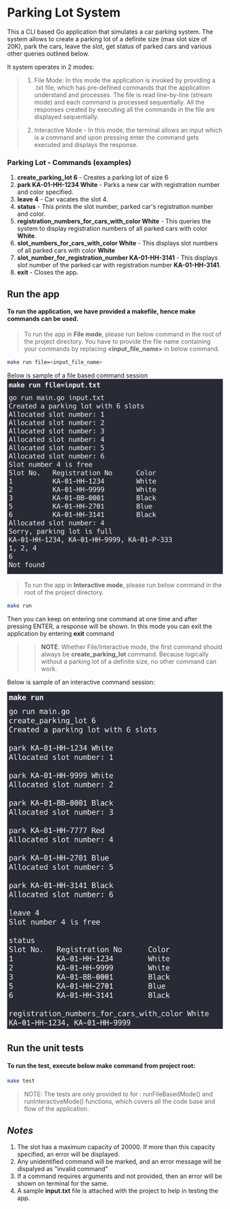 # Parking Lot System

This a CLI based Go application that simulates a car parking system. The system allows to create a parking lot of a definite size (max slot size of 20K), park the cars, leave the slot, get status of parked cars and various other queries outlined below.

It system operates in 2 modes:

> 1.  File Mode: In this mode the application is invoked by providing a .txt file, which has pre-defined commands that the application understand and processes. The file is read line-by-line (stream mode) and each command is processed sequentially. All the responses created by executing all the commands in the file are displayed sequentially.

> 2.  Interactive Mode - In this mode, the terminal allows an input which is a command and upon pressing enter the command gets executed and displays the response.

### Parking Lot - Commands (examples)

1. **create_parking_lot 6** - Creates a parking lot of size 6
2. **park KA-01-HH-1234 White** - Parks a new car with registration number and color specified.
3. **leave 4** - Car vacates the slot 4.
4. **status** - This prints the slot number, parked car's registration number and color.
5. **registration_numbers_for_cars_with_color White** - This queries the system to display registration numbers of all parked cars with color **White**.
6. **slot_numbers_for_cars_with_color White** - This displays slot numbers of all parked cars with color **White**
7. **slot_number_for_registration_number KA-01-HH-3141** - This displays slot number of the parked car with registration number **KA-01-HH-3141**.
8. **exit** - Closes the app.

## Run the app

#### To run the application, we have provided a makefile, hence make commands can be used.

> To run the app in **File mode**, please run below command in the root of the project directory. You have to provide the file name containing your commands by replacing **<input_file_name>** in below command.

```bash
make run file=<input_file_name>
```

Below is sample of a file based command session
![alt text](image-1.png)

> To run the app in **Interactive mode**, please run below command in the root of the project directory.

```bash
make run
```

Then you can keep on entering one command at one time and after pressing ENTER, a response will be shown. In this mode you can exit the application by entering **exit** command

> > **NOTE**: Whether File/Interactive mode, the first command should always be **create_parking_lot** command. Because logically without a parking lot of a definite size, no other command can work.

Below is sample of an interactive command session:

![alt text](image.png)

## Run the unit tests

#### To run the test, execute below make command from project root:

```bash
make test
```

> NOTE: The tests are only provided to for : runFileBasedMode() and runInteractiveMode() functions, which covers all the code base and flow of the application.

## _Notes_

1. The slot has a maximum capacity of 20000. If more than this capacity specified, an error will be displayed.
2. Any unidentified command will be marked, and an error message will be dispalyed as "invalid command"
3. If a command requires arguments and not provided, then an error will be shown on terminal for the same.
4. A sample **input.txt** file is attached with the project to help in testing the app.
